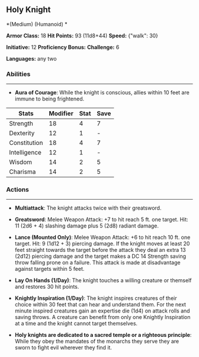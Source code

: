 ## Holy Knight
*(Medium) (Humanoid) *

**Armor Class:** 18
**Hit Points:** 93 (11d8+44)
**Speed:** {"walk": 30}

**Initiative:** 12
**Proficiency Bonus:**
**Challenge:** 6

**Languages:** any two

### Abilities
 --- 
- **Aura of Courage**: While the knight is conscious, allies within 10 feet are immune to being frightened.



| Stats | Modifier | Stat | Save
| ---- | ---- | ---- | ---- |
| Strength | 18 | 4 | 7 |
| Dexterity | 12 | 1 | - |
| Constitution | 18 | 4 | 7 |
| Intelligence | 12 | 1 | - |
| Wisdom | 14 | 2 | 5 |
| Charisma | 14 | 2 | 5 |

### Actions
 --- 
- **Multiattack**: The knight attacks twice with their greatsword.

- **Greatsword**: Melee Weapon Attack: +7 to hit  reach 5 ft.  one target. Hit: 11 (2d6 + 4) slashing damage plus 5 (2d8) radiant damage.

- **Lance (Mounted Only)**: Melee Weapon Attack: +6 to hit  reach 10 ft.  one target. Hit: 9 (1d12 + 3) piercing damage. If the knight moves at least 20 feet straight towards the target before the attack  they deal an extra 13 (2d12) piercing damage  and the target makes a DC 14 Strength saving throw  falling prone on a failure. This attack is made at disadvantage against targets within 5 feet.

- **Lay On Hands (1/Day)**: The knight touches a willing creature or themself and restores 30 hit points.

- **Knightly Inspiration (1/Day)**: The knight inspires creatures of their choice within 30 feet that can hear and understand them. For the next minute  inspired creatures gain an expertise die (1d4) on attack rolls and saving throws. A creature can benefit from only one Knightly Inspiration at a time  and the knight cannot target themselves.

- **Holy knights are dedicated to a sacred temple or a righteous principle**: While they obey the mandates of the monarchs they serve  they are sworn to fight evil wherever they find it.

